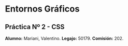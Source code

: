 # Entornos Gráficos

## Práctica Nº 2 - CSS

**Alumno:** Mariani, Valentino.
**Legajo:** 50179.
**Comisión:** 202.